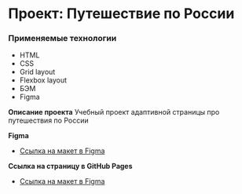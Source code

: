 # Проект: Путешествие по России

### Применяемые технологии
* HTML
* CSS
* Grid layout
* Flexbox layout
* БЭМ
* Figma

**Описание проекта**
Учебный проект адаптивной страницы про путешествия по России

**Figma**

* [Ссылка на макет в Figma](https://www.figma.com/file/5S2WSbEFL6awjVWJ0NWL8Q/Sprint-3_-Russia-_-desktop-mobile?node-id=28503%3A0)

**Ссылка на страницу в GitHub Pages**

* [Ссылка на макет в Figma](https://www.figma.com/file/5S2WSbEFL6awjVWJ0NWL8Q/Sprint-3_-Russia-_-desktop-mobile?node-id=28503%3A0)


